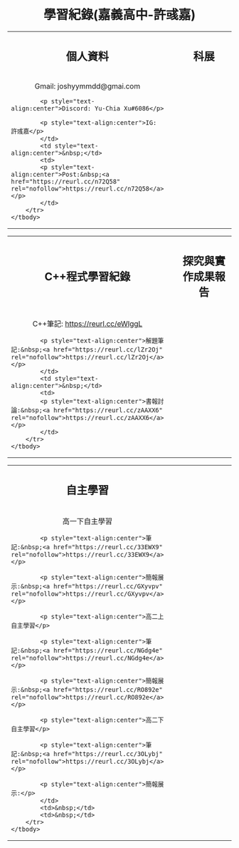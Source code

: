 <html>
  <head>
    <style>
      body {
        color: ＃8B4513;
        background-color: ＃FFFFE0;
      }
    </style>
  </head>
  
<p>&nbsp;</p>

<h1 dir="auto" style="text-align:center">學習紀錄(嘉義高中-許彧嘉)</h1>

<table border="0" cellpadding="0" cellspacing="0" style="width:100%">
	<tbody>
		<tr>
			<td style="width:50%">
			<h2 style="text-align:center">個人資料</h2>
			</td>
			<td style="text-align:center">&nbsp;</td>
			<td style="width:50%">
			<h2 dir="auto" style="text-align:center">科展</h2>
			</td>
		</tr>
		<tr>
			<td>
			<p style="text-align:center">Gmail: joshyymmdd@gmai.com</p>

			<p style="text-align:center">Discord: Yu-Chia Xu#6086</p>

			<p style="text-align:center">IG: 許彧嘉</p>
			</td>
			<td style="text-align:center">&nbsp;</td>
			<td>
			<p style="text-align:center">Post:&nbsp;<a href="https://reurl.cc/n72Q58" rel="nofollow">https://reurl.cc/n72Q58</a></p>
			</td>
		</tr>
	</tbody>
</table>

<table border="0" cellpadding="0" cellspacing="0" style="width:100%">
	<tbody>
		<tr>
			<td style="width:50%">
			<h2 dir="auto" style="text-align:center">C++程式學習紀錄</h2>
			</td>
			<td style="text-align:center">&nbsp;</td>
			<td style="width:50%">
			<h2 dir="auto" style="text-align:center">探究與實作成果報告</h2>
			</td>
		</tr>
		<tr>
			<td>
			<p style="text-align:center">C++筆記:&nbsp;<a href="https://reurl.cc/eWlggL" rel="nofollow">https://reurl.cc/eWlggL</a></p>

			<p style="text-align:center">解題筆記:&nbsp;<a href="https://reurl.cc/lZr2Oj" rel="nofollow">https://reurl.cc/lZr2Oj</a></p>
			</td>
			<td style="text-align:center">&nbsp;</td>
			<td>
			<p style="text-align:center">書報討論:&nbsp;<a href="https://reurl.cc/zAAXX6" rel="nofollow">https://reurl.cc/zAAXX6</a></p>
			</td>
		</tr>
	</tbody>
</table>

<table border="0" cellpadding="0" cellspacing="0" style="width:100%">
	<tbody>
		<tr>
			<td style="width:50%">
			<h2 dir="auto" style="text-align:center">自主學習</h2>
			</td>
			<td style="text-align:center">&nbsp;</td>
			<td style="width:50%">
			<h3 style="text-align:center">&nbsp;</h3>
			</td>
		</tr>
		<tr>
			<td>
			<p style="text-align:center">高一下自主學習</p>

			<p style="text-align:center">筆記:&nbsp;<a href="https://reurl.cc/33EWX9" rel="nofollow">https://reurl.cc/33EWX9</a></p>

			<p style="text-align:center">簡報展示:&nbsp;<a href="https://reurl.cc/GXyvpv" rel="nofollow">https://reurl.cc/GXyvpv</a></p>

			<p style="text-align:center">高二上自主學習</p>

			<p style="text-align:center">筆記:&nbsp;<a href="https://reurl.cc/NGdg4e" rel="nofollow">https://reurl.cc/NGdg4e</a></p>

			<p style="text-align:center">簡報展示:&nbsp;<a href="https://reurl.cc/RO892e" rel="nofollow">https://reurl.cc/RO892e</a></p>

			<p style="text-align:center">高二下自主學習</p>

			<p style="text-align:center">筆記:&nbsp;<a href="https://reurl.cc/3OLybj" rel="nofollow">https://reurl.cc/3OLybj</a></p>

			<p style="text-align:center">簡報展示:</p>
			</td>
			<td>&nbsp;</td>
			<td>&nbsp;</td>
		</tr>
	</tbody>
</table>

<p>&nbsp;</p>
</html>
